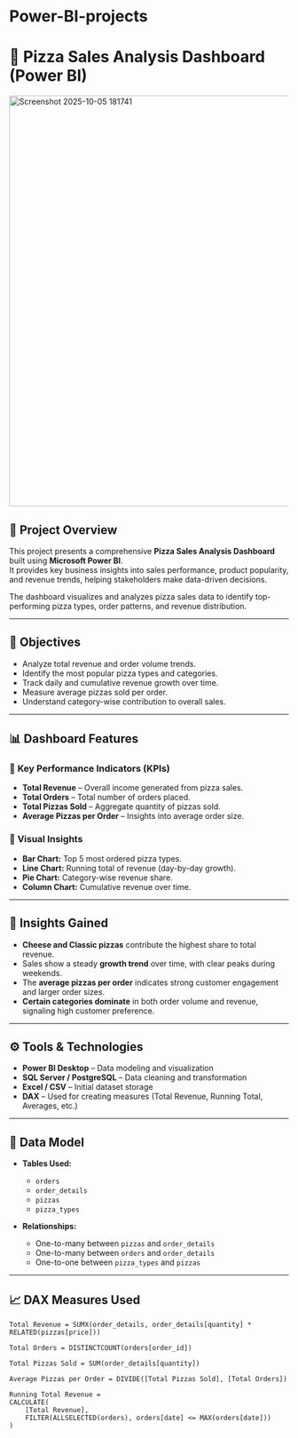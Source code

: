 # Power-BI-projects
# 🍕 Pizza Sales Analysis Dashboard (Power BI)
<img width="1338" height="740" alt="Screenshot 2025-10-05 181741" src="https://github.com/user-attachments/assets/766dac21-a52c-4ece-9894-a162350818c7" />

## 📘 Project Overview
This project presents a comprehensive **Pizza Sales Analysis Dashboard** built using **Microsoft Power BI**.  
It provides key business insights into sales performance, product popularity, and revenue trends, helping stakeholders make data-driven decisions.

The dashboard visualizes and analyzes pizza sales data to identify top-performing pizza types, order patterns, and revenue distribution.

---

## 🎯 Objectives
- Analyze total revenue and order volume trends.
- Identify the most popular pizza types and categories.
- Track daily and cumulative revenue growth over time.
- Measure average pizzas sold per order.
- Understand category-wise contribution to overall sales.

---

## 📊 Dashboard Features

### 🔹 **Key Performance Indicators (KPIs)**
- **Total Revenue** – Overall income generated from pizza sales.
- **Total Orders** – Total number of orders placed.
- **Total Pizzas Sold** – Aggregate quantity of pizzas sold.
- **Average Pizzas per Order** – Insights into average order size.

### 🔹 **Visual Insights**
- **Bar Chart:** Top 5 most ordered pizza types.
- **Line Chart:** Running total of revenue (day-by-day growth).
- **Pie Chart:** Category-wise revenue share.
- **Column Chart:** Cumulative revenue over time.

---

## 🧠 Insights Gained
- **Cheese and Classic pizzas** contribute the highest share to total revenue.  
- Sales show a steady **growth trend** over time, with clear peaks during weekends.  
- The **average pizzas per order** indicates strong customer engagement and larger order sizes.  
- **Certain categories dominate** in both order volume and revenue, signaling high customer preference.

---

## ⚙️ Tools & Technologies
- **Power BI Desktop** – Data modeling and visualization  
- **SQL Server / PostgreSQL** – Data cleaning and transformation  
- **Excel / CSV** – Initial dataset storage  
- **DAX** – Used for creating measures (Total Revenue, Running Total, Averages, etc.)

---

## 🧩 Data Model
- **Tables Used:**
  - `orders`
  - `order_details`
  - `pizzas`
  - `pizza_types`

- **Relationships:**
  - One-to-many between `pizzas` and `order_details`
  - One-to-many between `orders` and `order_details`
  - One-to-one between `pizza_types` and `pizzas`

---

## 📈 DAX Measures Used
```DAX
Total Revenue = SUMX(order_details, order_details[quantity] * RELATED(pizzas[price]))

Total Orders = DISTINCTCOUNT(orders[order_id])

Total Pizzas Sold = SUM(order_details[quantity])

Average Pizzas per Order = DIVIDE([Total Pizzas Sold], [Total Orders])

Running Total Revenue =
CALCULATE(
    [Total Revenue],
    FILTER(ALLSELECTED(orders), orders[date] <= MAX(orders[date]))
)


